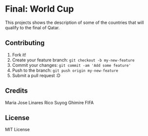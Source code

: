 # Final: World Cup

This projects shows the description of some of the countries that will qualify to the final of Qatar.


## Contributing

1. Fork it!
2. Create your feature branch: `git checkout -b my-new-feature`
3. Commit your changes: `git commit -am 'Add some feature'`
4. Push to the branch: `git push origin my-new-feature`
5. Submit a pull request :D


## Credits

Maria Jose Linares Rico
Suyog Ghimire
FIFA

## License

MIT License
